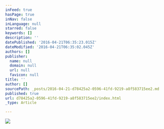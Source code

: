 ```yaml
---
inFeed: true
hasPage: true
inNav: false
inLanguage: null
starred: false
keywords: []
description: ''
datePublished: '2016-04-21T06:35:23.015Z'
dateModified: '2016-04-21T06:35:02.045Z'
authors: []
publisher:
  name: null
  domain: null
  url: null
  favicon: null
title: ''
author: []
sourcePath: _posts/2016-04-21-d78425a2-0596-41fd-9219-a8f583715ee2.md
published: true
url: d78425a2-0596-41fd-9219-a8f583715ee2/index.html
_type: Article

---
```

![](https://the-grid-user-content.s3-us-west-2.amazonaws.com/c38b26c8-79fc-49ef-8f0d-004679a491bb.jpg)